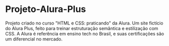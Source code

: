 # Projeto-Alura-Plus
Projeto criado no curso "HTML e CSS: praticando" da Alura. Um site fictício do Alura Plus, feito para treinar estruturação semântica e estilização com CSS. A Alura é referência em ensino tech no Brasil, e suas certificações são um diferencial no mercado.
